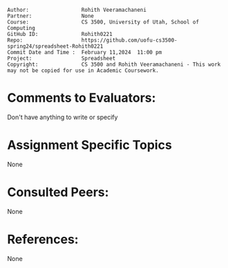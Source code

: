 ﻿```
Author:                 Rohith Veeramachaneni
Partner:                None
Course:                 CS 3500, University of Utah, School of Computing
GitHub ID:              Rohith0221
Repo:                   https://github.com/uofu-cs3500-spring24/spreadsheet-Rohith0221
Commit Date and Time :  February 11,2024  11:00 pm
Project:                Spreadsheet
Copyright:              CS 3500 and Rohith Veeramachaneni - This work may not be copied for use in Academic Coursework.
```

# Comments to Evaluators:

Don't have anything to write or specify


# Assignment Specific Topics
None

# Consulted Peers:
None


# References:

None



